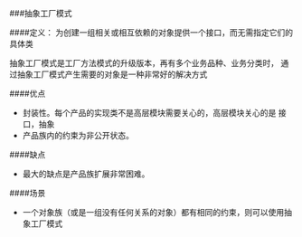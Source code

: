 ###抽象工厂模式

####定义：
为创建一组相关或相互依赖的对象提供一个接口，而无需指定它们的具体类

抽象工厂模式是工厂方法模式的升级版本，再有多个业务品种、业务分类时，
通过抽象工厂模式产生需要的对象是一种非常好的解决方式

####优点
- 封装性。每个产品的实现类不是高层模块需要关心的，高层模块关心的是
  接口，抽象
- 产品族内的约束为非公开状态。

####缺点
- 最大的缺点是产品族扩展非常困难。

####场景
- 一个对象族（或是一组没有任何关系的对象）都有相同的约束，则可以使用抽象工厂模式